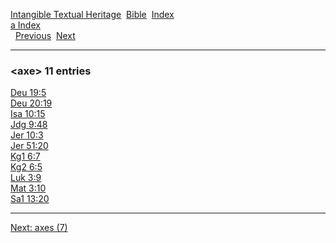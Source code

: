 [Intangible Textual Heritage](../../index)  [Bible](../index) 
[Index](index)   
[a Index](_a_)  
  [Previous](c00922)  [Next](c00924) 

------------------------------------------------------------------------

### &lt;axe&gt; 11 entries

[Deu 19:5](../kjv/deu019.htm#005)  
[Deu 20:19](../kjv/deu020.htm#019)  
[Isa 10:15](../kjv/isa010.htm#015)  
[Jdg 9:48](../kjv/jdg009.htm#048)  
[Jer 10:3](../kjv/jer010.htm#003)  
[Jer 51:20](../kjv/jer051.htm#020)  
[Kg1 6:7](../kjv/kg1006.htm#007)  
[Kg2 6:5](../kjv/kg2006.htm#005)  
[Luk 3:9](../kjv/luk003.htm#009)  
[Mat 3:10](../kjv/mat003.htm#010)  
[Sa1 13:20](../kjv/sa1013.htm#020)  

------------------------------------------------------------------------

[Next: axes (7)](c00924)
